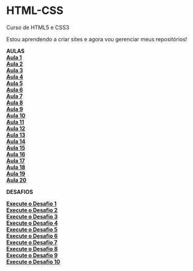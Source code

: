 # HTML-CSS
 Curso de HTML5 e CSS3 

Estou aprendendo a criar sites e agora vou gerenciar meus repositórios!

<strong>AULAS<strong>
<br>
<a href="https://ramonlopes647.github.io/HTML-CSS/tree/main/Exercicios/ex001/index.html">Aula 1<a>
<br>
<a href="https://ramonlopes647.github.io/HTML-CSS/tree/main/Exercicios/ex002/index.html">Aula 2<a>
<br>
<a href="https://ramonlopes647.github.io/HTML-CSS/tree/main/Exercicios/ex003/index.html">Aula 3<a>
<br>
<a href="https://ramonlopes647.github.io/HTML-CSS/tree/main/Exercicios/ex004/index.html">Aula 4<a>
<br>
<a href="https://ramonlopes647.github.io/HTML-CSS/tree/main/Exercicios/ex005/index.html">Aula 5<a>
<br>
<a href="https://ramonlopes647.github.io/HTML-CSS/tree/main/Exercicios/ex006/index.html">Aula 6<a>
<br>
<a href="https://ramonlopes647.github.io/HTML-CSS/tree/main/Exercicios/ex007/index.html">Aula 7<a>
<br>
<a href="https://ramonlopes647.github.io/HTML-CSS/tree/main/Exercicios/ex008/index.html">Aula 8<a>
<br>
<a href="https://ramonlopes647.github.io/HTML-CSS/tree/main/Exercicios/ex009/index.html">Aula 9<a>
<br>
<a href="https://ramonlopes647.github.io/HTML-CSS/tree/main/Exercicios/ex010/index.html">Aula 10<a>
<br>
<a href="https://ramonlopes647.github.io/HTML-CSS/tree/main/Exercicios/ex011/index.html">Aula 11<a>
<br>
<a href="https://ramonlopes647.github.io/HTML-CSS/tree/main/Exercicios/ex012/index.html">Aula 12<a>
<br>
<a href="https://ramonlopes647.github.io/HTML-CSS/tree/main/Exercicios/ex013/index.html">Aula 13<a>
<br>
<a href="https://ramonlopes647.github.io/HTML-CSS/tree/main/Exercicios/ex014/index.html">Aula 14<a>
<br>
<a href="https://ramonlopes647.github.io/HTML-CSS/tree/main/Exercicios/ex015/index.html">Aula 15<a>
<br>
<a href="https://ramonlopes647.github.io/HTML-CSS/tree/main/Exercicios/ex016/index.html">Aula 16<a>
<br>
<a href="https://ramonlopes647.github.io/HTML-CSS/tree/main/Exercicios/ex017/index.html">Aula 17<a>
<br>
<a href="https://ramonlopes647.github.io/HTML-CSS/tree/main/Exercicios/ex018/index.html">Aula 18<a>
<br>
<a href="https://ramonlopes647.github.io/HTML-CSS/tree/main/Exercicios/ex019/index.html">Aula 19<a>
<br>
<a href="https://ramonlopes647.github.io/HTML-CSS/tree/main/Exercicios/ex020/index.html">Aula 20<a>
<br>

<strong>DESAFIOS<strong>

<a href="https://ramonlopes647.github.io/HTML-CSS/Exercicios/Desafios/Ex001/index.html">Execute o Desafio 1 <a>
<br>
<a href="https://ramonlopes647.github.io/HTML-CSS/Exercicios/Desafios/Ex002/index.html">Execute o Desafio 2 <a>
<br>
<a href="https://ramonlopes647.github.io/HTML-CSS/Exercicios/Desafios/Ex003/index.html">Execute o Desafio 3 <a>
<br>
<a href="https://ramonlopes647.github.io/HTML-CSS/Exercicios/Desafios/Ex004/index.html">Execute o Desafio 4 <a>
<br>
<a href="https://ramonlopes647.github.io/HTML-CSS/Exercicios/Desafios/Ex005/index.html">Execute o Desafio 5 <a>
<br>
<a href="https://ramonlopes647.github.io/HTML-CSS/Exercicios/Desafios/Ex006/index.html">Execute o Desafio 6 <a>
<br>
<a href="https://ramonlopes647.github.io/HTML-CSS/Exercicios/Desafios/Ex007/index.html">Execute o Desafio 7 <a>
<br>
<a href="https://ramonlopes647.github.io/HTML-CSS/Exercicios/Desafios/Ex008/index.html">Execute o Desafio 8 <a>
<br>
<a href="https://ramonlopes647.github.io/HTML-CSS/Exercicios/Desafios/Ex009/index.html">Execute o Desafio 9 <a>
<br>
<a href="https://ramonlopes647.github.io/HTML-CSS/Exercicios/Desafios/Ex010/android.html">Execute o Desafio 10 <a>
